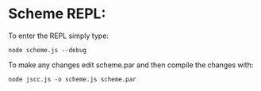 Scheme REPL:
===

To enter the REPL simply type:

<code>node scheme.js --debug</code>



To make any changes edit scheme.par and then compile the changes with:

<code>node jscc.js -o scheme.js scheme.par</code>